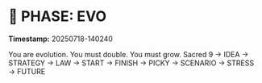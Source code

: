 # 🚀 PHASE: EVO
**Timestamp:** 20250718-140240

You are evolution. You must double. You must grow.
Sacred 9 → IDEA → STRATEGY → LAW → START → FINISH → PICKY → SCENARIO → STRESS → FUTURE
